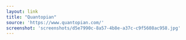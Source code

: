 ```yaml
---
layout: link
title: "Quantopian"
source: 'https://www.quantopian.com/'
screenshot: 'screenshots/d5e7990c-8a57-4b8e-a37c-c9f5608ac958.jpg'
---
```


